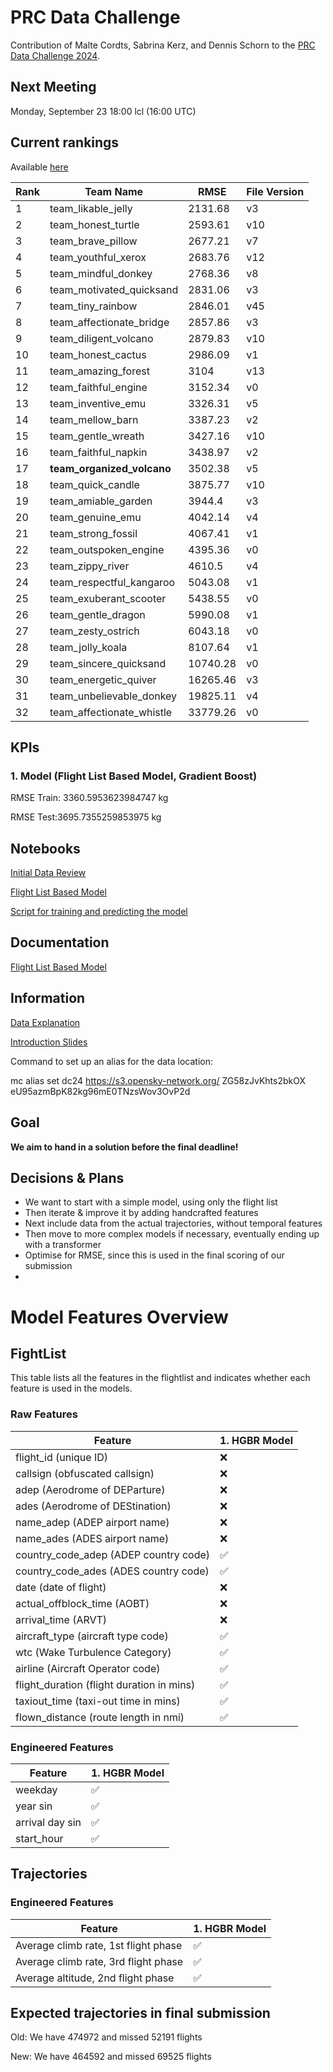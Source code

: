 # PRC Data Challenge

Contribution of Malte Cordts, Sabrina Kerz, and Dennis Schorn to the [PRC Data Challenge 2024](https://ansperformance.eu/study/data-challenge/).

## Next Meeting
Monday, September 23 18:00 lcl (16:00 UTC)

## Current rankings

Available [here](https://datacomp.opensky-network.org/api/rankings)

<!--result-start-->
| Rank | Team Name | RMSE | File Version |
| ---- | --------- | ---- | ------------ |
| 1 | team_likable_jelly | 2131.68 | v3 |
| 2 | team_honest_turtle | 2593.61 | v10 |
| 3 | team_brave_pillow | 2677.21 | v7 |
| 4 | team_youthful_xerox | 2683.76 | v12 |
| 5 | team_mindful_donkey | 2768.36 | v8 |
| 6 | team_motivated_quicksand | 2831.06 | v3 |
| 7 | team_tiny_rainbow | 2846.01 | v45 |
| 8 | team_affectionate_bridge | 2857.86 | v3 |
| 9 | team_diligent_volcano | 2879.83 | v10 |
| 10 | team_honest_cactus | 2986.09 | v1 |
| 11 | team_amazing_forest | 3104 | v13 |
| 12 | team_faithful_engine | 3152.34 | v0 |
| 13 | team_inventive_emu | 3326.31 | v5 |
| 14 | team_mellow_barn | 3387.23 | v2 |
| 15 | team_gentle_wreath | 3427.16 | v10 |
| 16 | team_faithful_napkin | 3438.97 | v2 |
| 17 | **team_organized_volcano** | 3502.38 | v5 |
| 18 | team_quick_candle | 3875.77 | v10 |
| 19 | team_amiable_garden | 3944.4 | v3 |
| 20 | team_genuine_emu | 4042.14 | v4 |
| 21 | team_strong_fossil | 4067.41 | v1 |
| 22 | team_outspoken_engine | 4395.36 | v0 |
| 23 | team_zippy_river | 4610.5 | v4 |
| 24 | team_respectful_kangaroo | 5043.08 | v1 |
| 25 | team_exuberant_scooter | 5438.55 | v0 |
| 26 | team_gentle_dragon | 5990.08 | v1 |
| 27 | team_zesty_ostrich | 6043.18 | v0 |
| 28 | team_jolly_koala | 8107.64 | v1 |
| 29 | team_sincere_quicksand | 10740.28 | v0 |
| 30 | team_energetic_quiver | 16265.46 | v3 |
| 31 | team_unbelievable_donkey | 19825.11 | v4 |
| 32 | team_affectionate_whistle | 33779.26 | v0 |
<!--result-end-->

## KPIs 
### 1. Model (Flight List Based Model, Gradient Boost)
RMSE Train: 3360.5953623984747 kg 

RMSE Test:3695.7355259853975 kg 

## Notebooks
[Initial Data Review](https://colab.research.google.com/drive/1WMxJp5L7vl9GBKhZzXFJeXjvI1MgSNON#scrollTo=p6q00gZ2aoNO) 

[Flight List Based Model](https://colab.research.google.com/drive/1h_4Kw_Kx4-c8agqgn95yTxK5HRhB2JIF)

[Script for training and predicting the model](https://colab.research.google.com/drive/1mKO-b7YfdCXVuNLkEvr6OccVzr4FLsp0?usp=sharing)

## Documentation

[Flight List Based Model](https://docs.google.com/document/d/1--aCGaPIoykFuH6jPuZkSNKuL8PHXe96vltabt59e6Y/edit)

## Information
[Data Explanation](https://drive.google.com/file/d/1qJPLEoQPBFM8mL6tLpiV-vdHZd88V_wM/view?usp=drive_link) 

[Introduction Slides](https://drive.google.com/file/d/1aDVe83t2N_of7b_DXSE8yEuQ1MaV0RpH/view?usp=drive_link) 

Command to set up an alias for the data location:

mc alias set dc24 https://s3.opensky-network.org/ ZG58zJvKhts2bkOX eU95azmBpK82kg96mE0TNzsWov3OvP2d

## Goal
**We aim to hand in a solution before the final deadline!**

## Decisions & Plans
- We want to start with a simple model, using only the flight list
- Then iterate & improve it by adding handcrafted features
- Next include data from the actual trajectories, without temporal features
- Then move to more complex models if necessary, eventually ending up with a transformer
- Optimise for RMSE, since this is used in the final scoring of our submission
- 

# Model Features Overview
## FightList
This table lists all the features in the flightlist and indicates whether each feature is used in the models.

### Raw Features
| Feature          | 1. HGBR Model |
| ---------------------------------------- | ------- |
| flight_id (unique ID)                    | ❌      |
| callsign (obfuscated callsign)           | ❌      |
| adep (Aerodrome of DEParture)            | ❌      |
| ades (Aerodrome of DEStination)          | ❌      |
| name_adep (ADEP airport name)            | ❌      |
| name_ades (ADES airport name)            | ❌      |
| country_code_adep (ADEP country code)    | ✅      |
| country_code_ades (ADES country code)    | ✅      |
| date (date of flight)                    | ❌      |
| actual_offblock_time (AOBT)              | ❌      |
| arrival_time (ARVT)                      | ❌      |
| aircraft_type (aircraft type code)       | ✅      |
| wtc (Wake Turbulence Category)           | ✅      |
| airline (Aircraft Operator code)         | ✅      |
| flight_duration (flight duration in mins)| ✅      |
| taxiout_time (taxi-out time in mins)     | ✅      |
| flown_distance (route length in nmi)     | ✅      |

### Engineered Features
| Feature                                  | 1. HGBR Model |
| ---------------------------------------- | ------- |
|weekday                                 | ✅      |
| year sin                                | ✅      |
| arrival day sin                         | ✅      |
| start_hour                              | ✅      |

## Trajectories

### Engineered Features
| Feature                                  | 1. HGBR Model |
| ---------------------------------------- | ------- |
|Average climb rate, 1st flight phase   | ✅      |
|Average climb rate, 3rd flight phase    | ✅     |
|Average altitude, 2nd flight phase    | ✅     |


## Expected trajectories in final submission

Old: We have 474972 and missed 52191 flights

New: We have 464592 and missed 69525 flights
